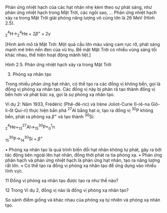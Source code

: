 Phản ứng nhiệt hạch của các hạt nhân nhẹ kèm theo sự phát sáng, như phản ứng nhiệt hạch trong Mặt Trời, các ngôi sao, ... Phản ứng nhiệt hạch xảy ra trong Mặt Trời giải phóng năng lượng vô cùng lớn là 26 MeV (Hình 2.5).

$^4_2\text{H} \rightarrow ^4_2\text{He} + 2\beta^+ + 2\gamma$

[Hình ảnh mô tả Mặt Trời: Một quả cầu lớn màu vàng cam rực rỡ, phát sáng mạnh mẽ trên nền đen của vũ trụ. Bề mặt Mặt Trời có nhiều vùng sáng tối khác nhau, thể hiện hoạt động mãnh liệt.]

Hình 2.5. Phản ứng nhiệt hạch xảy ra trong Mặt Trời

3. Phóng xạ nhân tạo

Trong nhiều phản ứng hạt nhân, có thể tạo ra các đồng vị không bền, gọi là đồng vị phóng xạ nhân tạo. Các đồng vị này bị phân rã tạo thành đồng vị bền hơn và phát bức xạ, gọi là sự phóng xạ nhân tạo.

Ví dụ 2: Năm 1933, Frédéric (Phê-đê-ric) và Irène Joliot-Curie (I-rê-na Giô-li-ốt Qui-ri) thực hiện bắn phá $^{27}\text{Al}$ bằng hạt $\alpha$, tạo ra đồng vị $^{30}\text{P}$ không bền, phát ra phóng xạ $\beta^+$ và tạo thành $^{30}\text{Si}$:

$^4_2\text{He} + ^{27}_{13}\text{Al} \rightarrow ^{30}_{15}\text{P} + ^1_0\text{n}$

$^{30}_{15}\text{P} \rightarrow ^{30}_{14}\text{Si} + \beta^+$

• Phóng xạ nhân tạo là quá trình biến đổi hạt nhân không tự phát, gây ra bởi tác động bên ngoài lên hạt nhân, đồng thời phát ra tia phóng xạ.
• Phản ứng phân hạch và phản ứng nhiệt hạch là phản ứng hạt nhân, tạo ra năng lượng rất lớn.
• Có thể tạo ra đồng vị phóng xạ nhân tạo để ứng dụng vào nhiều lĩnh vực.

11 Đồng vị phóng xạ nhân tạo được tạo ra như thế nào?

12 Trong Ví dụ 2, đồng vị nào là đồng vị phóng xạ nhân tạo?

So sánh điểm giống và khác nhau của phóng xạ tự nhiên và phóng xạ nhân tạo.